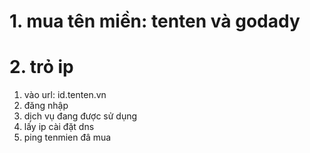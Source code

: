 # 1. mua tên miền: tenten và godady

# 2. trỏ ip

1. vào url: id.tenten.vn
2. đăng nhập
3. dịch vụ đang được sử dụng
4. lấy ip cài đặt dns
5. ping tenmien đâ mua